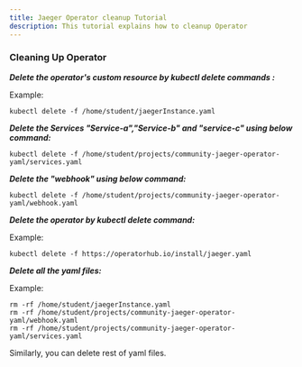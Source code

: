 ```yaml
---
title: Jaeger Operator cleanup Tutorial
description: This tutorial explains how to cleanup Operator
---
```



### Cleaning Up Operator



***Delete the operator's custom resource by kubectl delete commands :***

Example:
 
 ```copycommand
 kubectl delete -f /home/student/jaegerInstance.yaml 
 ```

***Delete the Services "Service-a","Service-b" and "service-c" using below command:***

```copycommand
kubectl delete -f /home/student/projects/community-jaeger-operator-yaml/services.yaml
``` 

***Delete the "webhook" using below command:***

```copycommand
kubectl delete -f /home/student/projects/community-jaeger-operator-yaml/webhook.yaml
```


 

***Delete the operator by kubectl delete command:***
 
 
 Example:
 
 ```copycommand
 kubectl delete -f https://operatorhub.io/install/jaeger.yaml
 ```
 

***Delete all the yaml files:***
 
 Example:
 
  ```copycommand
  rm -rf /home/student/jaegerInstance.yaml
  rm -rf /home/student/projects/community-jaeger-operator-yaml/webhook.yaml
  rm -rf /home/student/projects/community-jaeger-operator-yaml/services.yaml
  ```
  
  Similarly, you can delete rest of yaml files.
